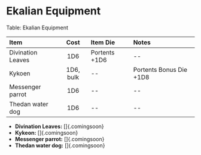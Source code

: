 # Ekalian Equipment

Table: Ekalian Equipment

| Item              | Cost      | Item Die      | Notes                   |
| :---------------- | :-------: | :------------ | :---------------------- |
| Divination Leaves | 1D6       | Portents +1D6 | --                      |
| Kykoen            | 1D6, bulk | --            | Portents Bonus Die +1D8 |
| Messenger parrot  | 1D6       | --            | --                      |
| Thedan water dog  | 1D6       | --            | --                      |

- **Divination Leaves:** []{.comingsoon}
- **Kykeon:** []{.comingsoon}
- **Messenger parrot:** []{.comingsoon}
- **Thedan water dog:** []{.comingsoon}

